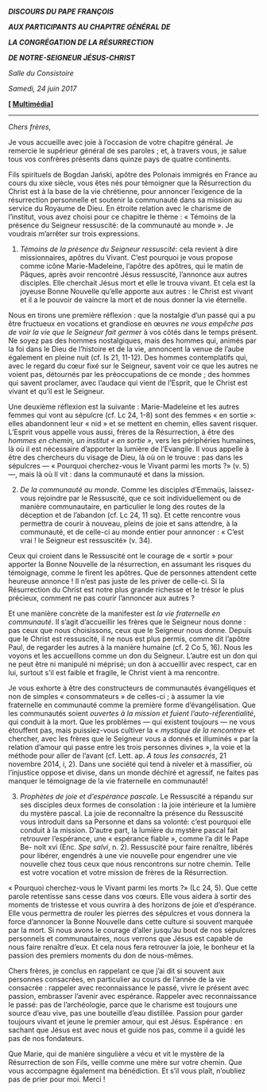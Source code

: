 ***DISCOURS DU PAPE FRANÇOIS***

***AUX PARTICIPANTS AU CHAPITRE GÉNÉRAL DE***

***LA CONGRÉGATION DE LA RÉSURRECTION***

***DE NOTRE-SEIGNEUR JÉSUS-CHRIST***

*Salle du Consistoire*

*Samedi, 24 juin 2017*

**[ [Multimédia](http://w2.vatican.va/content/francesco/fr/events/event.dir.html/content/vaticanevents/fr/2017/6/24/capitologenerale-risurrezionisti.html)]**

* * *

*Chers frères,*

Je vous accueille avec joie à l’occasion de votre chapitre général. Je remercie le supérieur général de ses paroles ; et, à travers vous, je salue tous vos confrères présents dans quinze pays de quatre continents.

Fils spirituels de Bogdan Jański, apôtre des Polonais immigrés en France au cours du xixe siècle, vous êtes nés pour témoigner que la Résurrection du Christ est à la base de la vie chrétienne, pour annoncer l’exigence de la résurrection personnelle et soutenir la communauté dans sa mission au service du Royaume de Dieu. En étroite relation avec le charisme de l’institut, vous avez choisi pour ce chapitre le thème : « Témoins de la présence du Seigneur ressuscité: de la communauté au monde ». Je voudrais m’arrêter sur trois expressions.

1. *Témoins de la présence du Seigneur ressuscité*: cela revient à dire missionnaires, apôtres du Vivant. C’est pourquoi je vous propose comme icône Marie-Madeleine, l’apôtre des apôtres, qui le matin de Pâques, après avoir rencontré Jésus ressuscité, l’annonce aux autres disciples. Elle cherchait Jésus mort et elle le trouva vivant. Et cela est la joyeuse Bonne Nouvelle qu’elle apporte aux autres : le Christ est vivant et il a le pouvoir de vaincre la mort et de nous donner la vie éternelle.

Nous en tirons une première réflexion : que la nostalgie d’un passé qui a pu être fructueux en vocations et grandiose en œuvres *ne vous empêche pas de voir la vie que le Seigneur fait germer* à vos côtés dans le temps présent. Ne soyez pas des hommes nostalgiques, mais des hommes qui, animés par la foi dans le Dieu de l’histoire et de la vie, annoncent la venue de l’aube également en pleine nuit (cf. Is 21, 11-12). Des hommes contemplatifs qui, avec le regard du cœur fixé sur le Seigneur, savent voir ce que les autres ne voient pas, détournés par les préoccupations de ce monde ; des hommes qui savent proclamer, avec l’audace qui vient de l’Esprit, que le Christ est vivant et qu’il est le Seigneur.

Une deuxième réflexion est la suivante : Marie-Madeleine et les autres femmes qui vont au sépulcre (cf. Lc 24, 1-8) sont des femmes « en sortie »: elles abandonnent leur « nid » et se mettent en chemin, elles savent risquer. L’Esprit vous appelle vous aussi, frères de la Résurrection, à être des *hommes en chemin, un institut « en sortie »*, vers les périphéries humaines, là où il est nécessaire d’apporter la lumière de l’Evangile. Il vous appelle à être des chercheurs du visage de Dieu, là où on le trouve : pas dans les sépulcres — « Pourquoi cherchez-vous le Vivant parmi les morts ?» (v. 5) —, mais là où Il vit : dans la communauté et dans la mission.

2. *De la communauté au monde*. Comme les disciples d’Emmaüs, laissez-vous rejoindre par le Ressuscité, que ce soit individuellement ou de manière communautaire, en particulier le long des routes de la déception et de l’abandon (cf. Lc 24, 11 sq). Et cette rencontre vous permettra de courir à nouveau, pleins de joie et sans attendre, à la communauté, et de celle-ci au monde entier pour annoncer : « C’est vrai ! le Seigneur est ressuscité» (v. 34).

Ceux qui croient dans le Ressuscité ont le courage de « sortir » pour apporter la Bonne Nouvelle de la résurrection, en assumant les risques du témoignage, comme le firent les apôtres. Que de personnes attendent cette heureuse annonce ! Il n’est pas juste de les priver de celle-ci. Si la Résurrection du Christ est notre plus grande richesse et le trésor le plus précieux, comment ne pas courir l’annoncer aux autres ?

Et une manière concrète de la manifester est *la vie fraternelle en communauté*. Il s’agit d’accueillir les frères que le Seigneur nous donne : pas ceux que nous choisissons, ceux que le Seigneur nous donne. Depuis que le Christ est ressuscité, il ne nous est plus permis, comme dit l’apôtre Paul, de regarder les autres à la manière humaine (cf. 2 Co 5, 16). Nous les voyons et les accueillons comme un don du Seigneur. L’autre est un don qui ne peut être ni manipulé ni méprisé; un don à accueillir avec respect, car en lui, surtout s’il est faible et fragile, le Christ vient à ma rencontre.

Je vous exhorte à être des constructeurs de communautés évangéliques et non de simples « consommateurs » de celles-ci ; à assumer la vie fraternelle en communauté comme la première forme d’évangélisation. Que les communautés soient *ouvertes à la mission et fuient l’auto-réferentialité*, qui conduit à la mort. Que les problèmes — qui existent toujours — ne vous étouffent pas, mais puissiez-vous cultiver la « *mystique de la rencontre*» et chercher, avec les frères que le Seigneur vous a donnés et illuminés « par la relation d’amour qui passe entre les trois personnes divines », la voie et la méthode pour aller de l’avant (cf. Lett. ap. *A tous les consacrés*, 21 novembre 2014, i, 2). Dans une société qui tend à niveler et à massifier, où l’injustice oppose et divise, dans un monde déchiré et agressif, ne faites pas manquer le témoignage de la vie fraternelle en communauté!

3. *Prophètes de joie et d’espérance pascale*. Le Ressuscité a répandu sur ses disciples deux formes de consolation : la joie intérieure et la lumière du mystère pascal. La joie de reconnaître la présence du Ressuscité vous introduit dans sa Personne et dans sa volonté: c’est pourquoi elle conduit à la mission. D’autre part, la lumière du mystère pascal fait retrouver l’espérance, une « espérance fiable », comme l’a dit le Pape Be- noît xvi (Enc. *Spe salvi*, n. 2). Ressuscité pour faire renaître, libérés pour libérer, engendrés à une vie nouvelle pour engendrer une vie nouvelle chez tous ceux que nous rencontrons sur notre chemin. Telle est votre vocation et votre mission de frères de la Résurrection.

« Pourquoi cherchez-vous le Vivant parmi les morts ?» (Lc 24, 5). Que cette parole retentisse sans cesse dans vos cœurs. Elle vous aidera à sortir des moments de tristesse et vous ouvrira à des horizons de joie et d’espérance. Elle vous permettra de rouler les pierres des sépulcres et vous donnera la force d’annoncer la Bonne Nouvelle dans cette culture si souvent marquée par la mort. Si nous avons le courage d’aller jusqu’au bout de nos sépulcres personnels et communautaires, nous verrons que Jésus est capable de nous faire renaître d’eux. Et cela nous fera retrouver la joie, le bonheur et la passion des premiers moments du don de nous-mêmes.

Chers frères, je conclus en rappelant ce que j’ai dit si souvent aux personnes consacrées, en particulier au cours de l’année de la vie consacrée : rappeler avec reconnaissance le passé, vivre le présent avec passion, embrasser l’avenir avec espérance. Rappeler avec reconnaissance le passé: pas de l’archéologie, parce que le charisme est toujours une source d’eau vive, pas une bouteille d’eau distillée. Passion pour garder toujours vivant et jeune le premier amour, qui est Jésus. Espérance : en sachant que Jésus est avec nous et guide nos pas, comme il a guidé les pas de nos fondateurs.

Que Marie, qui de manière singulière a vécu et vit le mystère de la Résurrection de son Fils, veille comme une mère sur votre chemin. Que vous accompagne également ma bénédiction. Et s’il vous plaît, n’oubliez pas de prier pour moi. Merci !